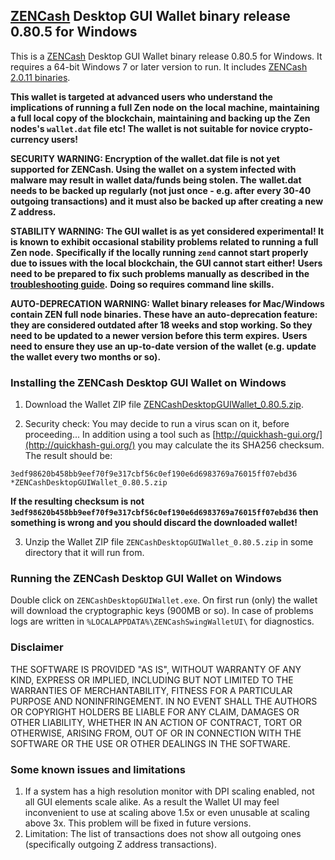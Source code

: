 ## [ZENCash](https://zensystem.io/) Desktop GUI Wallet binary release 0.80.5 for Windows

This is a [ZENCash](https://zensystem.io/) Desktop GUI Wallet binary release 0.80.5 for Windows. 
It requires a 64-bit Windows 7 or later version to run. It includes [ZENCash 2.0.11 binaries](https://github.com/ZencashOfficial/zen/releases/tag/v2.0.11). 

**This wallet is targeted at advanced users who understand the implications of running a full Zen node on**
**the local machine, maintaining a full local copy of the blockchain, maintaining and backing up the**
**Zen nodes's `wallet.dat` file etc! The wallet is not suitable for novice crypto-currency users!**

**SECURITY WARNING: Encryption of the wallet.dat file is not yet supported for ZENCash. Using the wallet** 
**on a system infected with malware may result in wallet data/funds being stolen. The**
**wallet.dat needs to be backed up regularly (not just once - e.g. after every 30-40**
**outgoing transactions) and it must also be backed up after creating a new Z address.**

**STABILITY WARNING: The GUI wallet is as yet considered experimental! It is known to exhibit occasional stability problems related to running a full Zen node.**
**Specifically if the locally running `zend` cannot start properly due to issues with the local blockchain, the GUI cannot start either!**
**Users need to be prepared to fix such problems manually as described in the [troubleshooting guide](TroubleshootingGuide.md).**
**Doing so requires command line skills.**

**AUTO-DEPRECATION WARNING: Wallet binary releases for Mac/Windows contain ZEN full node binaries. These have an auto-deprecation feature:**
**they are considered outdated after 18 weeks and stop working. So they need to be updated to a newer version before this term expires.**
**Users need to ensure they use an up-to-date version of the wallet (e.g. update the wallet every two months or so).**

### Installing the ZENCash Desktop GUI Wallet on Windows

1. Download the Wallet ZIP file 
[ZENCashDesktopGUIWallet_0.80.5.zip](https://github.com/ZencashOfficial/zencash-swing-wallet-ui/releases/download/0.80.5/ZENCashDesktopGUIWallet_0.80.5.zip). 

2. Security check: You may decide to run a virus scan on it, before proceeding... In addition using a tool 
such as [http://quickhash-gui.org/](http://quickhash-gui.org/) you may calculate the its SHA256 checksum. The 
result should be:
```
3edf98620b458bb9eef70f9e317cbf56c0ef190e6d6983769a76015ff07ebd36 *ZENCashDesktopGUIWallet_0.80.5.zip
```
**If the resulting checksum is not `3edf98620b458bb9eef70f9e317cbf56c0ef190e6d6983769a76015ff07ebd36` then**
**something is wrong and you should discard the downloaded wallet!**

3. Unzip the Wallet ZIP file `ZENCashDesktopGUIWallet_0.80.5.zip` in some directory that it will run from.
   
### Running the ZENCash Desktop GUI Wallet on Windows

Double click on `ZENCashDesktopGUIWallet.exe`. On first run (only) the wallet will download the cryptographic keys 
(900MB or so). In case of problems logs are written in `%LOCALAPPDATA%\ZENCashSwingWalletUI\` for diagnostics.


### Disclaimer

THE SOFTWARE IS PROVIDED "AS IS", WITHOUT WARRANTY OF ANY KIND, EXPRESS OR
IMPLIED, INCLUDING BUT NOT LIMITED TO THE WARRANTIES OF MERCHANTABILITY,
FITNESS FOR A PARTICULAR PURPOSE AND NONINFRINGEMENT. IN NO EVENT SHALL THE
AUTHORS OR COPYRIGHT HOLDERS BE LIABLE FOR ANY CLAIM, DAMAGES OR OTHER
LIABILITY, WHETHER IN AN ACTION OF CONTRACT, TORT OR OTHERWISE, ARISING FROM,
OUT OF OR IN CONNECTION WITH THE SOFTWARE OR THE USE OR OTHER DEALINGS IN THE
SOFTWARE.

### Some known issues and limitations
1. If a system has a high resolution monitor with DPI scaling enabled, not all GUI elements scale alike.
As a result the Wallet UI may feel inconvenient to use at scaling above 1.5x or even unusable at scaling above 3x.
This problem will be fixed in future versions.
1. Limitation: The list of transactions does not show all outgoing ones (specifically outgoing Z address 
transactions).  
